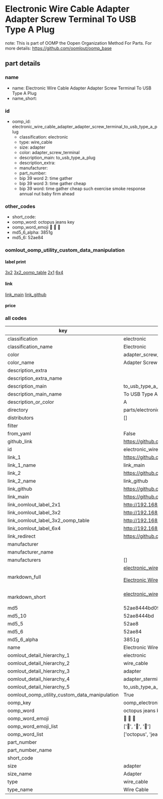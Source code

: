 # Electronic Wire Cable Adapter Adapter Screw Terminal To USB Type A Plug  

note: This is part of OOMP the Oopen Organization Method For Parts. For more details: https://github.com/oomlout/oomp_base

##  part details
  







### name
* name: Electronic Wire Cable Adapter Adapter Screw Terminal To USB Type A Plug
* name_short: 
### id
* oomp_id: electronic_wire_cable_adapter_adapter_screw_terminal_to_usb_type_a_plug
  * classification: electronic
  * type: wire_cable
  * size: adapter
  * color: adapter_screw_terminal
  * description_main: to_usb_type_a_plug
  * description_extra: 
  * manufacturer: 
  * part_number: 
  * bip 39 word 2: time gather
  * bip 39 word 3: time gather cheap
  * bip 39 word: time gather cheap such exercise smoke response annual nut baby firm ahead

### other_codes
* short_code: 
* oomp_word: octopus jeans key
* oomp_word_emoji :octopus: :jeans: :key:
* md5_6_alpha: 3851g
* md5_6: 52ae84






### oomlout_oomp_utility_custom_data_manipulation
#### label print
[3x2](http://192.168.1.245:1112/?label=oomp%203851g)
[3x2_oomp_table](http://192.168.1.108:1112/?label=oomp%203851g)
[2x1](http://192.168.1.242:1112/?label=oomp%203851g)
[6x4](http://192.168.1.55:1112/?label=oomp%203851g)    

#### link

[link_main](https://github.com/oomlout/oomlout_oomp_version_1_messy/tree/main/parts/electronic_wire_cable_adapter_adapter_screw_terminal_to_usb_type_a_plug) [link_github](https://github.com/oomlout/oomlout_oomp_version_1_messy/tree/main/parts/electronic_wire_cable_adapter_adapter_screw_terminal_to_usb_type_a_plug)                             

#### price







### all codes 
| key | value |  
| --- | --- |  
| classification | electronic |  
| classification_name | Electronic |  
| color | adapter_screw_terminal |  
| color_name | Adapter Screw Terminal |  
| description_extra |  |  
| description_extra_name |  |  
| description_main | to_usb_type_a_plug |  
| description_main_name | To USB Type A Plug |  
| description_or_color | A  |  
| directory | parts/electronic_wire_cable_adapter_adapter_screw_terminal_to_usb_type_a_plug |  
| distributors | [] |  
| filter |  |  
| from_yaml | False |  
| github_link | https://github.com/oomlout/oomlout_oomp_part_src/tree/main/parts/electronic_wire_cable_adapter_adapter_screw_terminal_to_usb_type_a_plug |  
| id | electronic_wire_cable_adapter_adapter_screw_terminal_to_usb_type_a_plug |  
| link_1 | https://github.com/oomlout/oomlout_oomp_version_1_messy/tree/main/parts/electronic_wire_cable_adapter_adapter_screw_terminal_to_usb_type_a_plug |  
| link_1_name | link_main |  
| link_2 | https://github.com/oomlout/oomlout_oomp_version_1_messy/tree/main/parts/electronic_wire_cable_adapter_adapter_screw_terminal_to_usb_type_a_plug |  
| link_2_name | link_github |  
| link_github | https://github.com/oomlout/oomlout_oomp_version_1_messy/tree/main/parts/electronic_wire_cable_adapter_adapter_screw_terminal_to_usb_type_a_plug |  
| link_main | https://github.com/oomlout/oomlout_oomp_version_1_messy/tree/main/parts/electronic_wire_cable_adapter_adapter_screw_terminal_to_usb_type_a_plug |  
| link_oomlout_label_2x1 | http://192.168.1.242:1112/?label=oomp%203851g |  
| link_oomlout_label_3x2 | http://192.168.1.245:1112/?label=oomp%203851g |  
| link_oomlout_label_3x2_oomp_table | http://192.168.1.108:1112/?label=oomp%203851g |  
| link_oomlout_label_6x4 | http://192.168.1.55:1112/?label=oomp%203851g |  
| link_redirect | https://github.com/oomlout/oomlout_oomp_version_1_messy/tree/main/parts/electronic_wire_cable_adapter_adapter_screw_terminal_to_usb_type_a_plug |  
| manufacturer |  |  
| manufacturer_name |  |  
| manufacturers | [] |  
| markdown_full | [electronic_wire_cable_adapter_adapter_screw_terminal_to_usb_type_a_plug](none)<br>[](none)<br>[Electronic Wire Cable Adapter Adapter Screw Terminal To Usb Type A Plug](none)<br><br> |  
| markdown_short | [electronic_wire_cable_adapter_adapter_screw_terminal_to_usb_type_a_plug](none)<br><br> |  
| md5 | 52ae8444bd0976f73327ad864dd81f12 |  
| md5_10 | 52ae8444bd |  
| md5_5 | 52ae8 |  
| md5_6 | 52ae84 |  
| md5_6_alpha | 3851g |  
| name | Electronic Wire Cable Adapter Adapter Screw Terminal To USB Type A Plug |  
| oomlout_detail_hierarchy_1 | electronic |  
| oomlout_detail_hierarchy_2 | wire_cable |  
| oomlout_detail_hierarchy_3 | adapter |  
| oomlout_detail_hierarchy_4 | adapter_sterminal |  
| oomlout_detail_hierarchy_5 | to_usb_type_a_plug |  
| oomlout_oomp_utility_custom_data_manipulation | True |  
| oomp_key | oomp_electronic_wire_cable_adapter_adapter_screw_terminal_to_usb_type_a_plug |  
| oomp_word | octopus jeans key |  
| oomp_word_emoji | :octopus: :jeans: :key: |  
| oomp_word_emoji_list | [':octopus:', ':jeans:', ':key:'] |  
| oomp_word_list | ['octopus', 'jeans', 'key'] |  
| part_number |  |  
| part_number_name |  |  
| short_code |  |  
| size | adapter |  
| size_name | Adapter |  
| type | wire_cable |  
| type_name | Wire Cable |  
